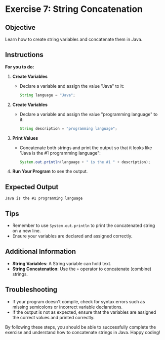# Exercise 7: String Concatenation

## Objective
Learn how to create string variables and concatenate them in Java.

## Instructions

**For you to do:**

1. **Create Variables**
    - Declare a variable and assign the value "Java" to it:
      ```java
      String language = "Java";
      ```

2. **Create Variables**
    - Declare a variable and assign the value "programming language" to it:
      ```java
      String description = "programming language";
      ```

3. **Print Values**
    - Concatenate both strings and print the output so that it looks like "Java is the #1 programming language":
      ```java
      System.out.println(language + " is the #1 " + description);
      ```

4. **Run Your Program** to see the output.

## Expected Output
```
Java is the #1 programming language
```

## Tips
- Remember to use `System.out.println` to print the concatenated string on a new line.
- Ensure your variables are declared and assigned correctly.

## Additional Information
- **String Variables**: A String variable can hold text.
- **String Concatenation**: Use the `+` operator to concatenate (combine) strings.

## Troubleshooting
- If your program doesn't compile, check for syntax errors such as missing semicolons or incorrect variable declarations.
- If the output is not as expected, ensure that the variables are assigned the correct values and printed correctly.

By following these steps, you should be able to successfully complete the exercise and understand how to concatenate strings in Java. Happy coding!
